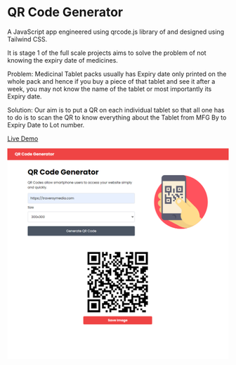 # QR Code Generator

A JavaScript app engineered using qrcode.js library of and designed using Tailwind CSS.

It is stage 1 of the full scale projects aims to solve the problem of not knowing the expiry date of medicines.

Problem: Medicinal Tablet packs usually has Expiry date only printed on the whole pack and hence if you buy a piece of that tablet and see it after a week, you may not know the name of the tablet or most importantly its Expiry date.

Solution: Our aim is to put a QR on each individual tablet so that all one has to do is to scan the QR to know everything about the Tablet from MFG By to Expiry Date to Lot number.

[Live Demo](https://qrcode-sumit-app.netlify.app/)

<img src="img/screen.png">

